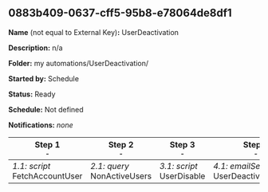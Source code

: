 ## 0883b409-0637-cff5-95b8-e78064de8df1

**Name** (not equal to External Key)**:** UserDeactivation

**Description:** n/a

**Folder:** my automations/UserDeactivation/

**Started by:** Schedule

**Status:** Ready

**Schedule:** Not defined

**Notifications:** _none_


| Step 1<br>_<small>-</small>_ | Step 2<br>_<small>-</small>_ | Step 3<br>_<small>-</small>_ | Step 4<br>_<small>-</small>_ |
| --- | --- | --- | --- |
| _1.1: script_<br>FetchAccountUser | _2.1: query_<br>NonActiveUsers | _3.1: script_<br>UserDisable | _4.1: emailSend_<br>UserDeactivationEmail |
